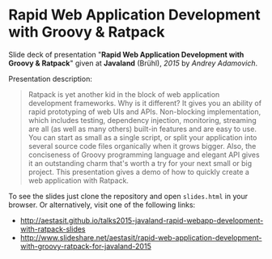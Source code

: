 
# Rapid Web Application Development with Groovy & Ratpack

Slide deck of presentation "**Rapid Web Application Development with Groovy & Ratpack**" given at **Javaland** (Brühl), *2015* by *Andrey Adamovich*.

Presentation description:

> Ratpack is yet another kid in the block of web application development frameworks. Why is it different? It gives you an ability of rapid prototyping of web UIs and APIs. Non-blocking implementation, which includes testing, dependency injection, monitoring, streaming are all (as well as many others) built-in features and are easy to use. You can start as small as a single script, or split your application into several source code files organically when it grows bigger. Also, the conciseness of Groovy programming language and elegant API gives it an outstanding charm that's worth a try for your next small or big project. This presentation gives a demo of how to quickly create a web application with Ratpack.


To see the slides just clone the repository and open `slides.html` in your browser. Or alternatively, visit one of the following links:

- <http://aestasit.github.io/talks2015-javaland-rapid-webapp-development-with-ratpack-slides>
- <http://www.slideshare.net/aestasit/rapid-web-application-development-with-groovy-ratpack-for-javaland-2015>

